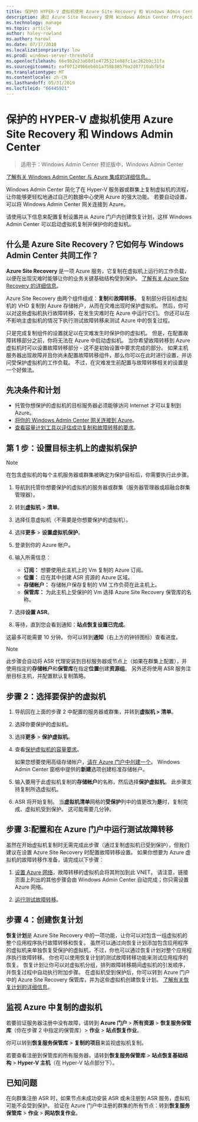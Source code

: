 ```yaml
---
title: 保护的 HYPER-V 虚拟机使用 Azure Site Recovery 和 Windows Admin Center
description: 通过 Azure Site Recovery 使用 Windows Admin Center (Project Honolulu) 保护 Hyper-V 虚拟机。
ms.technology: manage
ms.topic: article
author: haley-rowland
ms.author: harowl
ms.date: 07/17/2018
ms.localizationpriority: low
ms.prod: windows-server-threshold
ms.openlocfilehash: 66e9b2e23a60d1e4725321e88fc1ac262b9c31fa
ms.sourcegitcommit: eaf071249b6eb6b1a758b38579a2d87710abfb54
ms.translationtype: MT
ms.contentlocale: zh-CN
ms.lasthandoff: 05/31/2019
ms.locfileid: "66445921"
---
```

# <a name="protect-your-hyper-v-virtual-machines-with-azure-site-recovery-and-windows-admin-center"></a>保护的 HYPER-V 虚拟机使用 Azure Site Recovery 和 Windows Admin Center

>适用于：Windows Admin Center 预览版中，Windows Admin Center

[了解有关 Windows Admin Center 与 Azure 集成的详细信息。](../plan/azure-integration-options.md)

Windows Admin Center 简化了在 Hyper-V 服务器或群集上复制虚拟机的流程，让你能够更轻松地通过自己的数据中心使用 Azure 的强大功能。 若要自动设置，可以将 Windows Admin Center 网关连接到 Azure。

请使用以下信息来配置复制设置并从 Azure 门户内创建恢复计划，这样 Windows Admin Center 可以启动虚拟机复制并保护你的虚拟机。

## <a name="what-is-azure-site-recovery-and-how-does-it-work-with-windows-admin-center"></a>什么是 Azure Site Recovery？它如何与 Windows Admin Center 共同工作？ 

**Azure Site Recovery** 是一项 Azure 服务，它复制在虚拟机上运行的工作负载，以便在出现灾难时能够让你的业务关键基础结构受到保护。  [了解有关 Azure Site Recovery 的详细信息](https://docs.microsoft.com/azure/site-recovery/site-recovery-overview)。

Azure Site Recovery 由两个组件组成：**复制**和**故障转移**。 复制部分将目标虚拟机的 VHD 复制到 Azure 存储帐户，从而在灾难出现时保护虚拟机。 然后，你可以对这些虚拟机执行故障转移，在发生灾难时在 Azure 中运行它们。 你还可以在不影响主虚拟机的情况下执行测试故障转移来测试 Azure 中的恢复过程。

只是完成复制组件的设置就足以在灾难发生时保护你的虚拟机。 但是，在配置故障转移部分之前，你将无法在 Azure 中启动虚拟机。 当你希望故障转移到 Azure 虚拟机时可以设置故障转移部分 - 这不是初始设置中要求完成的部分。 如果主机服务器出现故障并且你尚未配置故障转移组件，那么你可以在此时进行设置，并访问受保护虚拟机的工作负载。 不过，在灾难发生前配置与故障转移相关的设置是一个好做法。
 

## <a name="prerequisites-and-planning"></a>先决条件和计划

- 托管你想保护的虚拟机的目标服务器必须能够访问 Internet 才可以复制到 Azure。
- [将你的 Windows Admin Center 网关连接到 Azure](azure-integration.md)。
- [查看容量计划工具以评估成功复制和故障转移的要求](https://docs.microsoft.com/azure/site-recovery/hyper-v-site-walkthrough-capacity)。

## <a name="step-1-set-up-vm-protection-on-your-target-host"></a>第 1 步：设置目标主机上的虚拟机保护

> [!NOTE] 
> 在包含虚拟机的每个主机服务器或群集被确定为保护目标后，你需要执行此步骤。

1. 导航到托管你想要保护的虚拟机的服务器或群集（服务器管理器或超融合群集管理器）。
2. 转到**虚拟机** > **清单**。
3. 选择任意虚拟机（不需要是你想要保护的虚拟机）。
4. 选择**更多** > **设置虚拟机保护**。
5. 登录到你的 Azure 帐户。
6. 输入所需信息：

   - **订阅：** 想要使用此主机上的 Vm 复制的 Azure 订阅。
   - **位置：** 应在其中创建 ASR 资源的 Azure 区域。
   - **存储帐户：** 存储帐户保存复制的 VM 工作负荷在此主机上。
   - **保管库：** 为此主机上受保护的 Vm 选择 Azure Site Recovery 保管库的名称。

7. 选择**设置 ASR**。
8. 等待，直到您会看到通知：**站点恢复设置已完成**。
 
这最多可能需要 10 分钟。 你可以转到**通知**（右上方的钟铃图标）查看进度。

>[!NOTE]
> 此步骤会自动将 ASR 代理安装到目标服务器或节点上（如果在群集上配置），并使用指定的**存储帐户**和**保管库**在指定**位置**创建**资源组**。 另外还将使用 ASR 服务注册目标主机，并配置默认复制策略。

## <a name="step-2-select-virtual-machines-to-protect"></a>步骤 2：选择要保护的虚拟机

1. 导航回在上面的步骤 2 中配置的服务器或群集，并转到**虚拟机 > 清单**。
2. 选择你要保护的虚拟机。
3. 选择**更多** > **保护虚拟机**。
4. 查看[保护虚拟机的容量要求](https://docs.microsoft.com/azure/site-recovery/site-recovery-capacity-planner)。

    如果您想要使用高级存储帐户，[请在 Azure 门户中创建一个](https://docs.microsoft.com/azure/storage/common/storage-premium-storage)。 Windows Admin Center 窗格中提供的**新建**选项创建标准存储帐户。

5. 输入要用于此虚拟机复制的**存储帐户**的名称，然后选择**保护虚拟机**。 此步骤支持复制所选虚拟机。 

6. ASR 将开始复制。 当**虚拟机清单**网格的**受保护**列中的值更改为**是**时，复制完成、虚拟机受到保护。 这可能需要几分钟。  

## <a name="step-3-configure-and-run-a-test-failover-in-the-azure-portal"></a>步骤 3:配置和在 Azure 门户中运行测试故障转移

 虽然在开始虚拟机复制时无需完成此步骤（通过复制虚拟机已受到保护），但我们建议在设置 Azure Site Recovery 时配置故障转移设置。 如果你想要为 Azure 虚拟机的故障转移作准备，请完成以下步骤：

1. [设置 Azure 网络](https://docs.microsoft.com/azure/site-recovery/hyper-v-site-walkthrough-prepare-azure)，故障转移的虚拟机会将其附加到此 VNET。 请注意，链接页面上列出的其他步骤会由 Windows Admin Center 自动完成；你只需设置 Azure 网络。

2. [运行测试故障转移](https://docs.microsoft.com/azure/site-recovery/hyper-v-site-walkthrough-test-failover)。

## <a name="step-4-create-recovery-plans"></a>步骤 4：创建恢复计划

**恢复计划**是 Azure Site Recovery 中的一项功能，让你可以对包含一组虚拟机的整个应用程序执行故障转移和恢复。 虽然可以通过向恢复计划添加包含应用程序的虚拟机来单独恢复受保护的虚拟机，不过，你也可以通过恢复计划对整个应用程序执行故障转移。 你也可以使用恢复计划的测试故障转移功能来测试应用程序的恢复。 恢复计划让你可以对虚拟机分组，排列故障转移期间虚拟机的引发顺序，并恢复过程中自动执行附加步骤。 在虚拟机受到保护后，你可以转到 Azure 门户中的 Azure Site Recovery 保管库，并为这些虚拟机创建恢复计划。 [了解有关恢复计划的详细信息](https://docs.microsoft.com/azure/site-recovery/site-recovery-create-recovery-plans)。

## <a name="monitoring-replicated-vms-in-azure"></a>监视 Azure 中复制的虚拟机 ##

若要验证服务器注册中没有故障，请转到 **Azure 门户** > **所有资源** > **恢复服务保管库**（你在步骤 2 中指定的保管库）> **作业** > **站点恢复作业**。

你可以转到**恢复服务保管库** > **复制的项目**来监视虚拟机复制。

若要查看注册到保管库的所有服务器，请转到**恢复服务保管库** > **站点恢复基础结构** > **Hyper-V 主机**（在 Hyper-V 站点部分下）。

## <a name="known-issue"></a>已知问题 ##

在向群集注册 ASR 时，如果节点未成功安装 ASR 或未注册到 ASR 服务，虚拟机可能不会受到保护。 验证在 Azure 门户中注册的群集的所有节点：转到**恢复服务保管库** > **作业** > **网站恢复作业**。